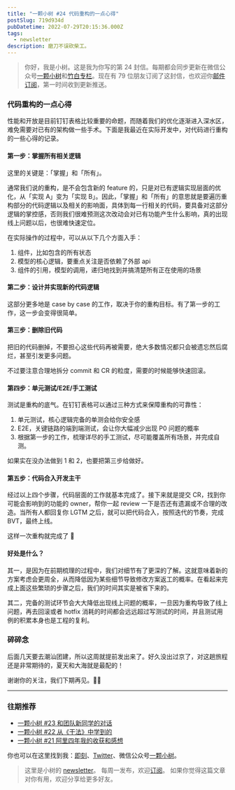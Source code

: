 ```yaml
---
title: "一颗小树 #24 代码重构的一点心得"
postSlug: 719d934d
pubDatetime: 2022-07-29T20:15:36.000Z
tags:
  - newsletter
description: 磨刀不误砍柴工。
---
```


> 你好，我是小树。这是我为你写的第 24 封信。每期都会同步更新在微信公众号[一颗小树](https://weixin.sogou.com/weixin?query=a_warm_tree)和[竹白专栏](https://xiaoshu.zhubai.love)。现在有 79 位朋友订阅了这封信，也欢迎你[邮件订阅](https://xiaoshu.zhubai.love)，第一时间收到更新推送。

### 代码重构的一点心得

性能和开放是目前钉钉表格比较重要的命题，而随着我们的优化逐渐进入深水区，难免需要对已有的架构做一些手术。下面是我最近在实际开发中，对代码进行重构的一些心得的记录。

#### 第一步：掌握所有相关逻辑

这里的关键是：「掌握」和「所有」。

通常我们说的重构，是不会包含新的 feature 的，只是对已有逻辑实现层面的优化，从「实现 A」变为「实现 B」。因此，「掌握」和「所有」的意思就是要遍历重构部分的代码逻辑以及相关的影响面，具体到每一行相关的代码，要具备对这部分逻辑的掌控感，否则我们很难预测这次改动会对已有功能产生什么影响，真的出现线上问题以后，也很难快速定位。

在实际操作的过程中，可以从以下几个方面入手：

1. 组件，比如包含的所有状态
2. 模型的核心逻辑，要重点关注是否依赖了外部 api
3. 组件的引用，模型的调用，递归地找到并搞清楚所有正在使用的场景

#### 第二步：设计并实现新的代码逻辑

这部分更多地是 case by case 的工作，取决于你的重构目标。有了第一步的工作，这一步会变得很简单。

#### 第三步：删除旧代码

把旧的代码删掉，不要担心这些代码再被需要，绝大多数情况都只会被遗忘然后腐烂，甚至引发更多问题。

不过要注意合理地拆分 commit 和 CR 的粒度，需要的时候能够快速回滚。

#### 第四步：单元测试/E2E/手工测试

测试是重构的底气。在钉钉表格可以通过三种方式来保障重构的可靠性：

1. 单元测试，核心逻辑完备的单测会给你安全感
2. E2E，关键链路的端到端测试，会让你大幅减少出现 P0 问题的概率
3. 根据第一步的工作，梳理详尽的手工测试，尽可能覆盖所有场景，并完成自测。

如果实在没办法做到 1 和 2，也要把第三步给做好。

#### 第五步：代码合入开发主干

经过以上四个步骤，代码层面的工作就基本完成了。接下来就是提交 CR，找到你可能会影响到的功能的 owner，帮你一起 review 一下是否还有遗漏或不合理的改造。当所有人都回复你 LGTM 之后，就可以把代码合入，按照迭代的节奏，完成 BVT，最终上线。

这样一次重构就完成了 👏

#### 好处是什么？

其一，是因为在前期梳理的过程中，我们对细节有了更深的了解。这就意味着新的方案考虑会更周全，从而降低因为某些细节导致修改方案返工的概率。在看起来完成上面这些繁琐的步骤之后，我们的时间其实是被省下来的。

其二，完备的测试环节会大大降低出现线上问题的概率，一旦因为重构导致了线上问题，再去回滚或者 hotfix 消耗的时间都会远远超过写测试的时间，并且测试用例的积累本身也是工程的复利。

### 碎碎念

后面几天要去潮汕团建，所以这周就提前发出来了。好久没出过京了，对这趟旅程还是非常期待的，夏天和大海就是最配的！

谢谢你的关注，我们下期再见。👋🏻

---

### 往期推荐

- [一颗小树 #23 和团队新同学的对话](https://xiaoshu.zhubai.love/posts/2163172109873160192)
- [一颗小树 #22 从《干法》中学到的](https://xiaoshu.zhubai.love/posts/2160634777723002880)
- [一颗小树 #21 阿里四年我的收获和感想](https://xiaoshu.zhubai.love/posts/2158096524499283968)

你也可以在这里找到我：[即刻](https://okjk.co/3Vsn5T)、[Twitter](https://twitter.com/yeshu_in_future)、微信公众号[一颗小树](https://weixin.sogou.com/weixin?query=a_warm_tree)。

> 这里是小树的 [newsletter](https://xiaoshu.zhubai.love)。 每周一发布，欢迎[订阅](https://xiaoshu.zhubai.love)。
> 如果你觉得这篇文章对你有用，欢迎分享给更多好友。
